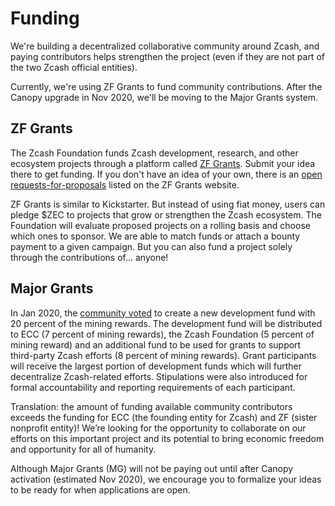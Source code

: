 # Funding

We're building a decentralized collaborative community around Zcash, and paying contributors helps strengthen the project (even if they are not part of the two Zcash official entities). 

Currently, we're using ZF Grants to fund community contributions. After the Canopy upgrade in Nov 2020, we'll be moving to the Major Grants system. 

## ZF Grants 

The Zcash Foundation funds Zcash development, research, and other ecosystem projects through a platform called [ZF Grants](https://grants.zfnd.org/). Submit your idea there to get funding. If you don't have an idea of your own, there is an [open requests-for-proposals](https://grants.zfnd.org/requests) listed on the ZF Grants website.

ZF Grants is similar to Kickstarter. But instead of using fiat money, users can pledge $ZEC to projects that grow or strengthen the Zcash ecosystem. The Foundation will evaluate proposed projects on a rolling basis and choose which ones to sponsor. We are able to match funds or attach a bounty payment to a given campaign. But you can also fund a project solely through the contributions of… anyone!

## Major Grants

In Jan 2020, the [community voted](https://electriccoin.co/blog/dev-fund-poll-shows-consensus/) to create a new development fund with 20 percent of the mining rewards. The development fund will be distributed to ECC (7 percent of mining rewards), the Zcash Foundation (5 percent of mining reward) and an additional fund to be used for grants to support third-party Zcash efforts (8 percent of mining rewards). Grant participants will receive the largest portion of development funds which will further decentralize Zcash-related efforts. Stipulations were also introduced for formal accountability and reporting requirements of each participant. 

Translation: the amount of funding available community contributors exceeds the funding for ECC (the founding entity for Zcash) and ZF (sister nonprofit entity)! We’re looking for the opportunity to collaborate on our efforts on this important project and its potential to bring economic freedom and opportunity for all of humanity.

Although Major Grants (MG) will not be paying out until after Canopy activation (estimated Nov 2020), we encourage you to formalize your ideas to be ready for when applications are open. 